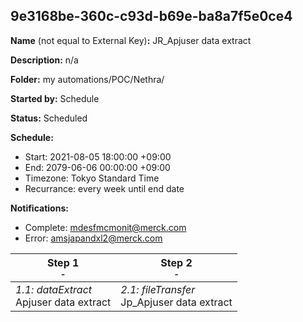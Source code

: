 ## 9e3168be-360c-c93d-b69e-ba8a7f5e0ce4

**Name** (not equal to External Key)**:** JR_Apjuser data extract

**Description:** n/a

**Folder:** my automations/POC/Nethra/

**Started by:** Schedule

**Status:** Scheduled

**Schedule:**

* Start: 2021-08-05 18:00:00 +09:00
* End: 2079-06-06 00:00:00 +09:00
* Timezone: Tokyo Standard Time
* Recurrance: every week until end date

**Notifications:**

* Complete: mdesfmcmonit@merck.com
* Error: amsjapandxl2@merck.com

| Step 1<br>_<small>-</small>_ | Step 2<br>_<small>-</small>_ |
| --- | --- |
| _1.1: dataExtract_<br>Apjuser data extract | _2.1: fileTransfer_<br>Jp_Apjuser data extract |
